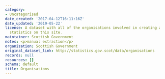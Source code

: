 ```yaml
---
category:
- Uncategorised
date_created: '2017-04-12T16:11:16Z'
date_updated: '2019-05-22'
license: A dataset with all of the organisations involved in creating and publishing
  statistics on this site.
maintainer: Scottish Government
notes: <p>manual extraction</p>
organization: Scottish Government
original_dataset_link: http://statistics.gov.scot/data/organisations
records: null
resources: []
schema: default
title: Organisations
---
```

